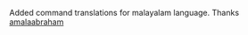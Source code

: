 Added command translations for malayalam language.
Thanks [amalaabraham](https://github.com/amalaabraham/)
